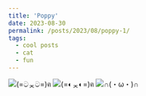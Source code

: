 ```yaml
---
title: 'Poppy'
date: 2023-08-30
permalink: /posts/2023/08/poppy-1/
tags:
  - cool posts
  - cat
  - fun
---
```

<img src="hsong06.github.io/edit/master/images/poppy1.jpg" alt="(=ටᆽට=)ฅ" class="my-image">
<img src="master/images/poppy2.jpg" alt="(=◐ᆽ◐=)ฅ" class="my-image">
<img src="master/images/poppy3.jpg" alt="∩(・ω・)∩" class="my-image">


